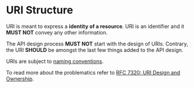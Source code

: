 # URI Structure

URI is meant to express a **identity of a resource**. URI is an identifier and it **MUST NOT** convey any other information.

The API design process **MUST NOT** start with the design of URIs. Contrary, the URI **SHOULD** be amongst the last few things added to the API design.

URIs are subject to [naming conventions](naming-conventions.md).

To read more about the problematics refer to [RFC 7320: URI Design and Ownership](https://tools.ietf.org/html/rfc7320).

